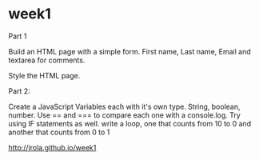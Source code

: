 week1
=====

Part 1

Build an HTML page with a simple form. First name, Last name, Email and textarea for comments.

Style the HTML page.

Part 2:

Create a JavaScript Variables each with it's own type. String, boolean, number.  Use == and === to compare each one with a console.log. Try using IF statements as well.  write a loop, one that counts from 10 to 0 and another that counts from 0 to 1

http://jrola.github.io/week1
